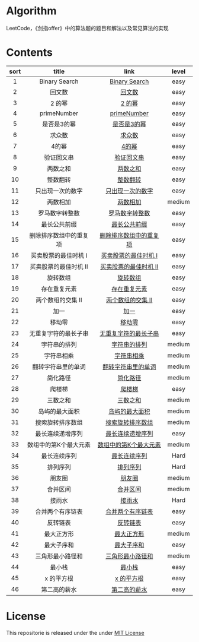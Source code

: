 # Algorithm
LeetCode，《剑指offer》中的算法题的题目和解法以及常见算法的实现

# Contents

| sort | title | link | level |
|:-------:|:-------:|:-------:|:-------:|
|1| Binary Search | [Binary Search](https://github.com/liuzhongning/Algorithm/blob/master/001%20Binary%20Search.md) | easy |
|2| 回文数 | [回文数](https://github.com/liuzhongning/Algorithm/blob/master/002%20回文数.md) | easy |
|3| 2 的幂 | [2 的幂](https://github.com/liuzhongning/Algorithm/blob/master/003%202%20的幂.md) | easy |
|4| primeNumber | [primeNumber](https://github.com/liuzhongning/Algorithm/blob/master/004%20primeNumber.md) | easy |
|5| 是否是3的幂 | [是否是3的幂](https://github.com/liuzhongning/Algorithm/blob/master/005%20是否是3的幂.md) | easy |
|6| 求众数 | [求众数](https://github.com/liuzhongning/Algorithm/blob/master/006%20求众数.md) | easy |
|7| 4的幂 | [4的幂](https://github.com/liuzhongning/Algorithm/blob/master/007%204的幂.md) | easy |
|8| 验证回文串 | [验证回文串](https://github.com/liuzhongning/Algorithm/blob/master/008%20验证回文串.md) | easy |
|9| 两数之和 | [两数之和](https://github.com/liuzhongning/Algorithm/blob/master/009%20两数之和.md) | easy |
|10| 整数翻转 | [整数翻转](https://github.com/liuzhongning/Algorithm/blob/master/010%20整数翻转.md) | easy |
|11| 只出现一次的数字 | [只出现一次的数字](https://github.com/liuzhongning/Algorithm/blob/master/011%20只出现一次的数字.md) | easy |
|12| 两数相加 | [两数相加](https://github.com/liuzhongning/Algorithm/blob/master/012%20两数相加.md) | medium |
|13| 罗马数字转整数 | [罗马数字转整数](https://github.com/liuzhongning/Algorithm/blob/master/013%20罗马数字转整数.md) | easy |
|14| 最长公共前缀 | [最长公共前缀](https://github.com/liuzhongning/Algorithm/blob/master/014%20最长公共前缀.md) | easy |
|15| 删除排序数组中的重复项 | [删除排序数组中的重复项](https://github.com/liuzhongning/Algorithm/blob/master/015%20删除排序数组中的重复项.md) | easy |
|16| 买卖股票的最佳时机 I | [买卖股票的最佳时机 I](https://github.com/liuzhongning/Algorithm/blob/master/016%20买卖股票的最佳时机%20I.md) | easy |
|17| 买卖股票的最佳时机 II | [买卖股票的最佳时机 II](https://github.com/liuzhongning/Algorithm/blob/master/017%20买卖股票的最佳时机%20II.md) | easy |
|18| 旋转数组 | [旋转数组](https://github.com/liuzhongning/Algorithm/blob/master/018%20旋转数组.md) | easy |
|19| 存在重复元素 | [存在重复元素](https://github.com/liuzhongning/Algorithm/blob/master/019%20存在重复元素.md) | easy |
|20| 两个数组的交集 II | [两个数组的交集 II](https://github.com/liuzhongning/Algorithm/blob/master/020%20两个数组的交集%20II.md) | easy |
|21| 加一 | [加一](https://github.com/liuzhongning/Algorithm/blob/master/021%20加一.md) | easy |
|22| 移动零| [移动零](https://github.com/liuzhongning/Algorithm/blob/master/022%20移动零.md) | easy |
|23| 无重复字符的最长子串 | [无重复字符的最长子串](https://github.com/liuzhongning/Algorithm/blob/master/023%20无重复字符的最长子串.md) | easy |
|24| 字符串的排列 | [字符串的排列](https://github.com/liuzhongning/Algorithm/blob/master/024%20字符串的排列.md) | medium |
|25| 字符串相乘 | [字符串相乘](https://github.com/liuzhongning/Algorithm/blob/master/025%20字符串相乘.md) | medium |
|26| 翻转字符串里的单词 | [翻转字符串里的单词](https://github.com/liuzhongning/Algorithm/blob/master/026%20翻转字符串里的单词.md) | medium |
|27| 简化路径 | [简化路径](https://github.com/liuzhongning/Algorithm/blob/master/027%20简化路径.md) | medium |
|28| 爬楼梯 | [爬楼梯](https://github.com/liuzhongning/Algorithm/blob/master/028%20爬楼梯.md) | easy |
|29| 三数之和 | [三数之和](https://github.com/liuzhongning/Algorithm/blob/master/029%20三数之和.md) | medium |
|30| 岛屿的最大面积 | [岛屿的最大面积](https://github.com/liuzhongning/Algorithm/blob/master/030%20岛屿的最大面积.md) | medium |
|31| 搜索旋转排序数组 | [搜索旋转排序数组](https://github.com/liuzhongning/Algorithm/blob/master/031%20搜索旋转排序数组.md) | medium |
|32| 最长连续递增序列 | [最长连续递增序列](https://github.com/liuzhongning/Algorithm/blob/master/032%20最长连续递增序列.md) | easy |
|33| 数组中的第K个最大元素 | [数组中的第K个最大元素](https://github.com/liuzhongning/Algorithm/blob/master/033%20数组中的第K个最大元素.md) | medium |
|34| 最长连续序列 | [最长连续序列](https://github.com/liuzhongning/Algorithm/blob/master/034%20最长连续序列.md) | Hard |
|35| 排列序列 | [排列序列](https://github.com/liuzhongning/Algorithm/blob/master/035%20排列序列.md) | Hard |
|36| 朋友圈 | [朋友圈](https://github.com/liuzhongning/Algorithm/blob/master/036%20朋友圈.md) | medium |
|37| 合并区间 | [合并区间](https://github.com/liuzhongning/Algorithm/blob/master/037%20合并区间.md) | medium |
|38| 接雨水 | [接雨水](https://github.com/liuzhongning/Algorithm/blob/master/038%20接雨水.md) | Hard |
|39| 合并两个有序链表 | [合并两个有序链表](https://github.com/liuzhongning/Algorithm/blob/master/039%20合并两个有序链表.md) | easy |
|40| 反转链表 | [反转链表](https://github.com/liuzhongning/Algorithm/blob/master/040%20反转链表.md) | easy |
|41| 最大正方形 | [最大正方形](https://github.com/liuzhongning/Algorithm/blob/master/041%20最大正方形.md) | medium |
|42| 最大子序和 | [最大子序和](https://github.com/liuzhongning/Algorithm/blob/master/042%20最大子序和.md) | easy |
|43| 三角形最小路径和 | [三角形最小路径和](https://github.com/liuzhongning/Algorithm/blob/master/043%20三角形最小路径和.md) | medium |
|44| 最小栈 | [最小栈](https://github.com/liuzhongning/Algorithm/blob/master/044%20最小栈.md) | easy |
|45| x 的平方根 | [x 的平方根](https://github.com/liuzhongning/Algorithm/blob/master/045%20x%20的平方根.md) | easy |
|46| 第二高的薪水 | [第二高的薪水](https://github.com/liuzhongning/Algorithm/blob/master/046%20第二高的薪水.md) | easy |




# License

This repositorie is released under the under [MIT License](https://github.com/liuzhongning/Algorithm/blob/master/LICENSE)
